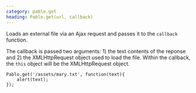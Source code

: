 ```yaml
---
category: pablo.get
heading: Pablo.get(url, callback)
---
```


Loads an external file via an Ajax request and passes it to the `callback` function.

The callback is passed two arguments: 1) the text contents of the reponse and 2) the XMLHttpRequest object used to load the file. Within the callback, the `this` object will be the XMLHttpRequest object.

    Pablo.get('/assets/mary.txt', function(text){
        alert(text);
    });
